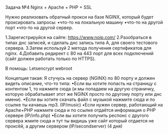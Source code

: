Задача №4 
Nginx + Apache + PHP + SSL

Нужно реализовать обратный прокси на базе NGINX, который будет проксировать запросы: 
•что-то на локальную машину
•что-то на другой порт
•что-то на другой сервер.

1.Зарегистрируйся на сайте: https://www.noip.com/
2.Разобраться в типах днс записей, и сделать днс запись типа А, для своего тестового сервера.
3.Затем используй 2 метода получения сертификатов для nginx.
4.Добавить редирект с 80 на 443 порт для всех подключений (cайт должен работать только по HTTPS).

В помощь:
Letsencrypt
webroot

Концепция такая:
Я стучусь на сервер (NGINX) по 80 порту и должен видеть описание, что-то типа:
•Если вы хотите попасть на страницу с контентом 1, то нажмите сюда (и мы попадаем на другую страничку, которую обрабатывает этот же NGINX просто по другому порту или днс имени).
•Если вы хотите скачать файл с музыкой нажмите сюда и по ссылке ты качаешь mp3. (IP/music)
•Если нужен сервер, работающий на Apache+PHP нажмите сюда и по ссылке отдаётся информация о PHP сервере (IP/info.php)
•Если вы хотите получить респонс с другого сервера жмите сюда и тут ты видишь уже сайт который отдается не проксёй, а другим сервером (IP/secondserver)
(4 дня)